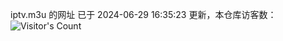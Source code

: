iptv.m3u 的网址 已于 2024-06-29 16:35:23 更新，本仓库访客数：![Visitor's Count](https://profile-counter.glitch.me/pxiptv_TV/count.svg)

